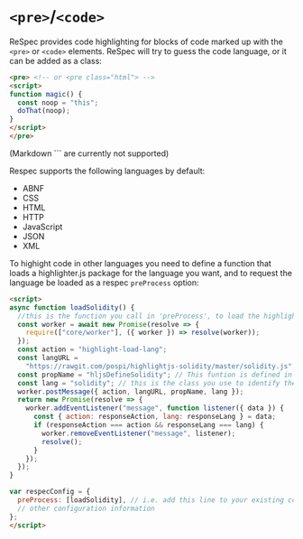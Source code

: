 # `<pre>`/`<code>`

ReSpec provides code highlighting for blocks of code marked up with the `<pre>` or `<code>` elements. ReSpec will try to guess the code language, or it can be added as a class:

``` html
<pre> <!-- or <pre class="html"> -->
<script>
function magic() {
  const noop = "this";
  doThat(noop);
}
</script>
</pre>
```

(Markdown `\`` are currently not supported)

Respec supports the following languages by default:

* ABNF
* CSS
* HTML
* HTTP
* JavaScript
* JSON
* XML

To highight code in other languages you need to define a function that loads a highlighter.js package for the language you want, and to request the language be loaded as a respec `preProcess` option:

```html
<script>
async function loadSolidity() {
  //this is the function you call in 'preProcess', to load the highlighter
  const worker = await new Promise(resolve => {
    require(["core/worker"], ({ worker }) => resolve(worker));
  });
  const action = "highlight-load-lang";
  const langURL =
    "https://rawgit.com/pospi/highlightjs-solidity/master/solidity.js";
  const propName = "hljsDefineSolidity"; // This funtion is defined in the highlighter being loaded
  const lang = "solidity"; // this is the class you use to identify the language
  worker.postMessage({ action, langURL, propName, lang });
  return new Promise(resolve => {
    worker.addEventListener("message", function listener({ data }) {
      const { action: responseAction, lang: responseLang } = data;
      if (responseAction === action && responseLang === lang) {
        worker.removeEventListener("message", listener);
        resolve();
      }
    });
  });
}

var respecConfig = {
  preProcess: [loadSolidity], // i.e. add this line to your existing configuration
  // other configuration information
};
</script>
```